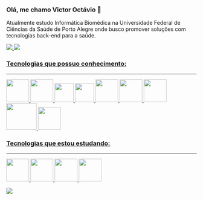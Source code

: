 ### Olá, me chamo Victor Octávio 👋 
Atualmente estudo Informática Biomédica na Universidade Federal de Ciências da Saúde de Porto Alegre
onde busco promover soluções com tecnologias back-end para a saúde.

<div>
  <a href = "https://github.com/victor-octavio">
  <img heigh="180em" src="https://github-readme-stats.vercel.app/api?username=victor-octavio&show_icons=true&theme=dracula&include_all_commits=true&count_private=true"/>
  <img heigh="180em" src="https://github-readme-stats.vercel.app/api/top-langs/?username=victor-octavio&theme=dracula&include_all_commits=true&count_private=true"/>
  
</div>

### Tecnologias que possuo conhecimento:
___________
<div>
  <div>
  <img allign = center height=60 width=60 src="https://cdn.jsdelivr.net/gh/devicons/devicon/icons/java/java-original.svg" />
  <img allign=center height=60 width=60  src="https://cdn.jsdelivr.net/gh/devicons/devicon/icons/python/python-original.svg"/>
  <img allign=center height=50 width=50  src="https://cdn.jsdelivr.net/gh/devicons/devicon/icons/dart/dart-original.svg"/>               
  <img allign=center height=50 width=50  src="https://cdn.jsdelivr.net/gh/devicons/devicon/icons/flutter/flutter-original.svg"/>
  <img allign=center height = 60 width=60 src="https://cdn.jsdelivr.net/gh/devicons/devicon/icons/ubuntu/ubuntu-plain.svg" />
  <img allign=center height = 60 width=60 src="https://cdn.jsdelivr.net/gh/devicons/devicon/icons/c/c-original.svg" />
  <img allign=center height = 60 width=60 src="https://cdn.jsdelivr.net/gh/devicons/devicon/icons/git/git-original.svg" />
  <img allign=center height = 70 width=80 src="https://cdn.jsdelivr.net/gh/devicons/devicon/icons/mysql/mysql-plain-wordmark.svg" />
  <img allign=center height = 60 width=60 src="https://cdn.jsdelivr.net/gh/devicons/devicon/icons/github/github-original.svg" />
    
  </div>     
</div>

### Tecnologias que estou estudando:
____________
<div>  
  <img allign=center height = 60 width=60 src="https://cdn.jsdelivr.net/gh/devicons/devicon/icons/javascript/javascript-original.svg" />
  <img allign=center height = 60 width=60 src="https://cdn.jsdelivr.net/gh/devicons/devicon/icons/angularjs/angularjs-plain.svg" />
  <img allign=center height = 60 width=60 src="https://cdn.jsdelivr.net/gh/devicons/devicon/icons/spring/spring-original.svg" />
  <img allign=center height = 60 width=60 src="https://cdn.jsdelivr.net/gh/devicons/devicon/icons/docker/docker-plain.svg" />    
        
</div>


<a href="https://www.linkedin.com/in/victor-oct%C3%A1vio-rodrigues-alves-1392a6247/" target="_blank"><img src="https://img.shields.io/badge/-LinkedIn-%230077B5?style=for-the-badge&logo=linkedin&logoColor=white" target="_blank"></a>
